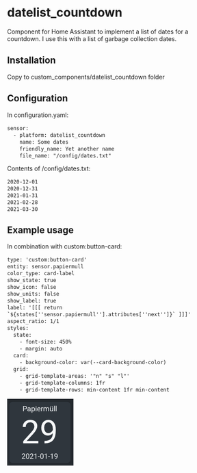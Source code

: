 
# datelist_countdown

Component for Home Assistant to implement a list of dates for a countdown.
I use this with a list of garbage collection dates.

## Installation

Copy to custom_components/datelist_countdown folder

## Configuration

In configuration.yaml:

    sensor:
      - platform: datelist_countdown
        name: Some dates
        friendly_name: Yet another name
        file_name: "/config/dates.txt"


Contents of /config/dates.txt:

    2020-12-01
    2020-12-31
    2021-01-31
    2021-02-28
    2021-03-30


## Example usage
In combination with custom:button-card:


    type: 'custom:button-card'
    entity: sensor.papiermull
    color_type: card-label
    show_state: true
    show_icon: false
    show_units: false
    show_label: true
    label: '[[[ return `${states[''sensor.papiermull''].attributes[''next'']}` ]]]'
    aspect_ratio: 1/1
    styles:
      state:
        - font-size: 450%
        - margin: auto
      card:
        - background-color: var(--card-background-color)
      grid:
        - grid-template-areas: '"n" "s" "l"'
        - grid-template-columns: 1fr
        - grid-template-rows: min-content 1fr min-content





![](example.png)